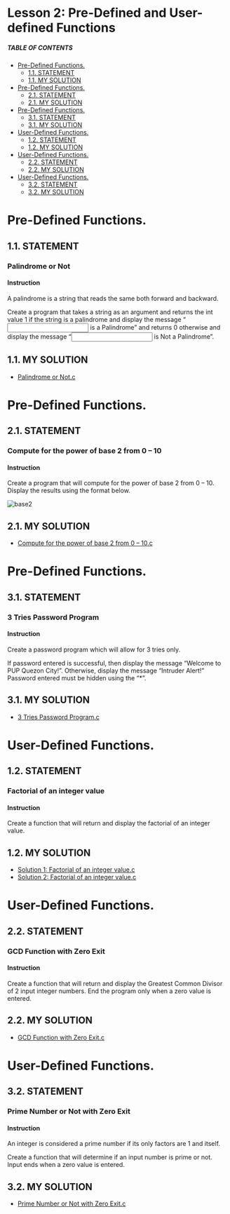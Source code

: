# Lesson 2: Pre-Defined and User-defined Functions

##### TABLE OF CONTENTS
- [Pre-Defined Functions.](#pre-defined-functions)
  * [1.1. STATEMENT](#11-statement)
  * [1.1. MY SOLUTION](#11-my-solution)
- [Pre-Defined Functions.](#pre-defined-functions-1)
  * [2.1. STATEMENT](#21-statement)
  * [2.1. MY SOLUTION](#21-my-solution)
- [Pre-Defined Functions.](#pre-defined-functions-2)
  * [3.1. STATEMENT](#31-statement)
  * [3.1. MY SOLUTION](#31-my-solution)
- [User-Defined Functions.](#user-defined-functions)
  * [1.2. STATEMENT](#12-statement)
  * [1.2. MY SOLUTION](#12-my-solution)
- [User-Defined Functions.](#user-defined-functions-1)
  * [2.2. STATEMENT](#22-statement)
  * [2.2. MY SOLUTION](#22-my-solution)
- [User-Defined Functions.](#user-defined-functions-2)
  * [3.2. STATEMENT](#32-statement)
  * [3.2. MY SOLUTION](#32-my-solution)


# Pre-Defined Functions.
## 1.1. STATEMENT 
### Palindrome or Not
#### Instruction
A palindrome is a string that reads the same both forward and backward.

Create a program that takes a string as an argument and returns the int value 1 if the string is a palindrome and display the message “<input string> is a Palindrome” and returns 0 otherwise and display the message “<input string> is Not a Palindrome”. 

## 1.1. MY SOLUTION
- [Palindrome or Not.c](https://github.com/p3uj/Computer-Programming-2-Assignments/blob/8ca93b19cd2b18052139484bb01ab105ad1cb450/Palindrome%20or%20Not.c)

# Pre-Defined Functions.
## 2.1. STATEMENT
### Compute for the power of base 2 from 0 – 10
#### Instruction
Create a program that will compute for the power of base 2 from 0 – 10.  Display the results using the format below.

![base2](https://github.com/p3uj/Computer-Programming-2-Assignments/assets/121591269/cb797567-330e-4889-a350-523f2429ccad)

## 2.1. MY SOLUTION
- [Compute for the power of base 2 from 0 – 10.c](https://github.com/p3uj/Computer-Programming-2-Assignments/blob/a26dc994deb4d48d4e008fadcbe98f335e2a296f/Compute%20for%20the%20power%20of%20base%202%20from%200%20%E2%80%93%2010.c)

# Pre-Defined Functions.
## 3.1. STATEMENT
### 3 Tries Password Program
#### Instruction
Create a password program which will allow for 3 tries only.

If password entered is successful, then display the message “Welcome to PUP Quezon City!”.  Otherwise, display the message “Intruder Alert!”  Password entered must be hidden using the “*”.

## 3.1. MY SOLUTION
- [3 Tries Password Program.c](https://github.com/p3uj/Computer-Programming-2-Assignments/blob/346eb5c8d3346584ee73bcb489a083f784bf51e9/3%20Tries%20Password%20Program.c)


# User-Defined Functions.
## 1.2. STATEMENT 
### Factorial of an integer value
#### Instruction
Create a function that will return and display the factorial of an integer value.

## 1.2. MY SOLUTION
- [Solution 1: Factorial of an integer value.c](https://github.com/p3uj/Computer-Programming-2-Assignments/blob/2c8ef2d0e3d08d7fcb6bb7f50ec8b9a6f6571bde/Solution%201%3A%20Factorial%20of%20an%20integer%20value.c)
- [Solution 2: Factorial of an integer value.c](https://github.com/p3uj/Computer-Programming-2-Assignments/blob/75d7902f7408e317394beaa06800b76b8e1c7a4d/Solution%202%3A%20Factorial%20of%20an%20integer%20value.c)


# User-Defined Functions.
## 2.2. STATEMENT
### GCD Function with Zero Exit
#### Instruction
Create a function that will return and display the Greatest Common Divisor of 2 input integer numbers. End the program only when a zero value is entered.

## 2.2. MY SOLUTION
- [GCD Function with Zero Exit.c](https://github.com/p3uj/Computer-Programming-2-Assignments/blob/4359abfcaf95b51a332e7ca7652d43374f896a0d/GCD%20Function%20with%20Zero%20Exit.c)

# User-Defined Functions.
## 3.2. STATEMENT
### Prime Number or Not with Zero Exit
#### Instruction
An integer is considered a prime number if its only factors are 1 and itself. 

Create a function that will determine if an input number is prime or not.  Input ends when a zero value is entered.

## 3.2. MY SOLUTION
- [Prime Number or Not with Zero Exit.c](https://github.com/p3uj/Computer-Programming-2-Assignments/blob/1a3ae2b2d5af790c2c348271a19215900f22021e/Prime%20Number%20or%20Not%20with%20Zero%20Exit.c)
